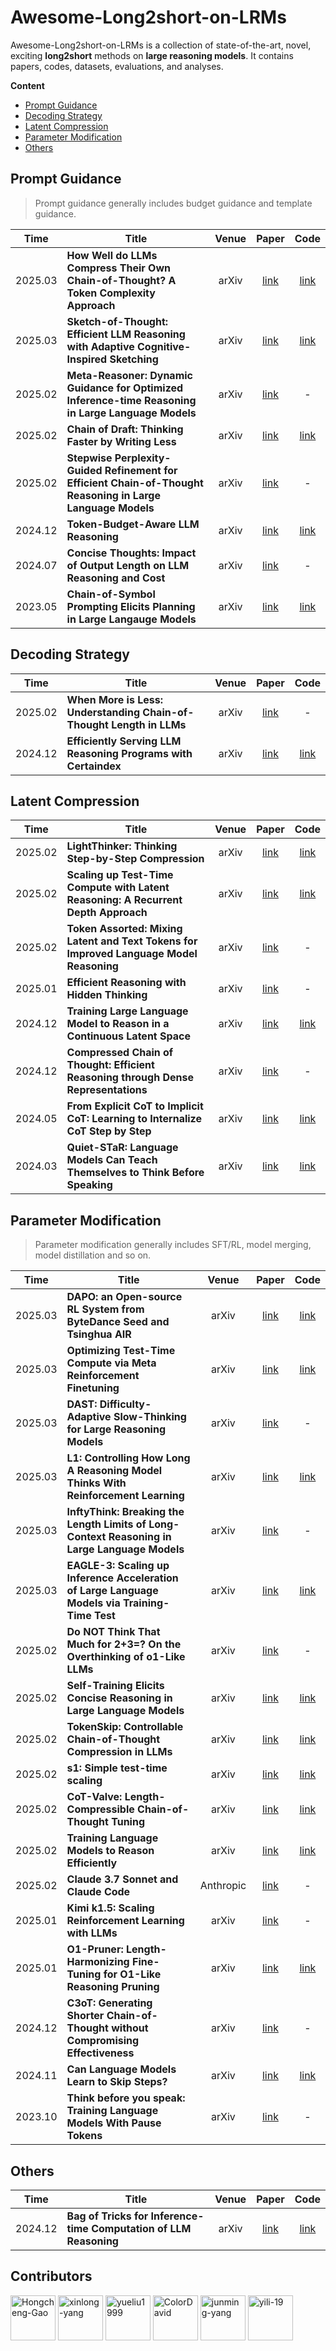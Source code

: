 # Awesome-Long2short-on-LRMs

Awesome-Long2short-on-LRMs is a collection of state-of-the-art, novel, exciting **long2short** methods on **large reasoning models**. It contains papers, codes, datasets, evaluations, and analyses.

**Content**
- [Prompt Guidance](#prompt-guidance)
- [Decoding Strategy](#decoding-strategy)
- [Latent Compression](#latent-compression)
- [Parameter Modification](#parameter-modification)
- [Others](#others)

## Prompt Guidance
> Prompt guidance generally includes budget guidance and template guidance.

| Time | Title                                                      |  Venue  |                           Paper                            |                            Code                            |
| ---- | -------------------------------------------------------- | :-----: | :-------------------------------------------------------: | :-------------------------------------------------------: |
| 2025.03 | **How Well do LLMs Compress Their Own Chain-of-Thought? A Token Complexity Approach** | arXiv | [link](https://arxiv.org/abs/2503.01141) | [link](https://github.com/Compressed-CoT/compressed-cot) |
| 2025.03 | **Sketch-of-Thought: Efficient LLM Reasoning with Adaptive Cognitive-Inspired Sketching** | arXiv | [link](https://arxiv.org/pdf/2503.05179v1) | [link](https://github.com/SimonAytes/SoT) |
| 2025.02 | **Meta-Reasoner: Dynamic Guidance for Optimized Inference-time Reasoning in Large Language Models** |   arXiv     | [link](https://arxiv.org/pdf/2502.19918) |        -      |
| 2025.02 | **Chain of Draft: Thinking Faster by Writing Less** |   arXiv     | [link](https://arxiv.org/pdf/2502.18600) |        [link](https://github.com/sileix/chain-of-draft)      |
| 2025.02 | **Stepwise Perplexity-Guided Refinement for Efficient Chain-of-Thought Reasoning in Large Language Models** |   arXiv     | [link](https://arxiv.org/abs/2502.13260) |        -      |
| 2024.12 | **Token-Budget-Aware LLM Reasoning** | arXiv | [link](https://arxiv.org/abs/2412.18547) | [link](https://github.com/GeniusHTX/TALE) |
| 2024.07 | **Concise Thoughts: Impact of Output Length on LLM Reasoning and Cost** | arXiv | [link](https://arxiv.org/abs/2407.19825) | - |
| 2023.05 | **Chain-of-Symbol Prompting Elicits Planning in Large Langauge Models** |   arXiv     | [link](https://arxiv.org/abs/2305.10276) |        [link](https://github.com/hanxuhu/chain-of-symbol-planning)    |

## Decoding Strategy

| Time | Title                                                      |  Venue  |                           Paper                            |                            Code                            |
| ---- | -------------------------------------------------------- | :-----: | :-------------------------------------------------------: | :-------------------------------------------------------: |
| 2025.02 | **When More is Less: Understanding Chain-of-Thought Length in LLMs** |   arXiv     | [link](https://arxiv.org/abs/2502.07266) |        -    |
| 2024.12 | **Efficiently Serving LLM Reasoning Programs with Certaindex** |   arXiv     | [link](https://arxiv.org/abs/2412.20993) |        [link](https://github.com/hao-ai-lab/Dynasor)    |



## Latent Compression
| Time | Title                                                      |  Venue  |                           Paper                            |                            Code                            |
| ---- | -------------------------------------------------------- | :-----: | :-------------------------------------------------------: | :-------------------------------------------------------: |
| 2025.02 | **LightThinker: Thinking Step-by-Step Compression** |   arXiv     | [link](https://arxiv.org/abs/2502.15589) |        [link](https://github.com/zjunlp/LightThinker)      |
| 2025.02 | **Scaling up Test-Time Compute with Latent Reasoning: A Recurrent Depth Approach** | arXiv | [link](https://arxiv.org/pdf/2502.05171) | [link](https://github.com/seal-rg/recurrent-pretraining) |
| 2025.02 | **Token Assorted: Mixing Latent and Text Tokens for Improved Language Model Reasoning** | arXiv | [link](https://arxiv.org/abs/2502.03275) | - |
| 2025.01 | **Efficient Reasoning with Hidden Thinking** | arXiv | [link](https://arxiv.org/abs/2501.19201) | - |
| 2024.12 | **Training Large Language Model to Reason in a Continuous Latent Space** | arXiv | [link](https://arxiv.org/pdf/2412.06769v2) | [link](https://github.com/facebookresearch/coconut) |
| 2024.12 | **Compressed Chain of Thought: Efficient Reasoning through Dense Representations** | arXiv | [link](https://arxiv.org/pdf/2412.13171) |    -   |
| 2024.05 | **From Explicit CoT to Implicit CoT: Learning to Internalize CoT Step by Step** | arXiv | [link](https://arxiv.org/pdf/2405.14838) | [link](https://github.com/da03/internalize_cot_step_by_step) |
| 2024.03 | **Quiet-STaR: Language Models Can Teach Themselves to Think Before Speaking** | arXiv | [link](https://arxiv.org/abs/2403.09629) | [link](https://github.com/ezelikman/quiet-star) |



## Parameter Modification
> Parameter modification generally includes SFT/RL, model merging, model distillation and so on.

| Time | Title                                                      |  Venue  |                           Paper                            |                            Code                            |
| ---- | -------------------------------------------------------- | :-----: | :-------------------------------------------------------: | :-------------------------------------------------------: |
| 2025.03 | **DAPO: an Open-source RL System from ByteDance Seed and Tsinghua AIR** |   arXiv     | [link](https://dapo-sia.github.io/static/pdf/dapo_paper.pdf) |   [link](https://github.com/BytedTsinghua-SIA/DAPO?tab=readme-ov-file)    |
| 2025.03 | **Optimizing Test-Time Compute via Meta Reinforcement Finetuning** |   arXiv     | [link](https://arxiv.org/pdf/2503.07572) |        [link](https://github.com/CMU-AIRe/MRT)    |
| 2025.03 | **DAST: Difficulty-Adaptive Slow-Thinking for Large Reasoning Models** |   arXiv     | [link](https://arxiv.org/abs/2503.04472) |        -    |
| 2025.03 | **L1: Controlling How Long A Reasoning Model Thinks With Reinforcement Learning** | arXiv | [link](https://www.arxiv.org/pdf/2503.04697) | [link](https://github.com/cmu-l3/l1) |
| 2025.03 | **InftyThink: Breaking the Length Limits of Long-Context Reasoning in Large Language Models** |   arXiv     | [link](https://arxiv.org/abs/2503.06692) |        -     |
| 2025.03 | **EAGLE-3: Scaling up Inference Acceleration of Large Language Models via Training-Time Test** | arXiv | [link](https://arxiv.org/pdf/2503.01840v1) | [link](https://github.com/SafeAILab/EAGLE) |
| 2025.02 | **Do NOT Think That Much for 2+3=? On the Overthinking of o1-Like LLMs** |   arXiv     | [link](https://arxiv.org/abs/2412.21187) |        -    |
| 2025.02 | **Self-Training Elicits Concise Reasoning in Large Language Models** |   arXiv     | [link](https://arxiv.org/abs/2502.20122) |        [link](https://github.com/TergelMunkhbat/concise-reasoning)    |
| 2025.02 | **TokenSkip: Controllable Chain-of-Thought Compression in LLMs** |   arXiv     | [link](https://arxiv.org/abs/2502.12067) |        [link](https://github.com/hemingkx/TokenSkip)     |
| 2025.02 | **s1: Simple test-time scaling** |   arXiv     | [link](https://arxiv.org/abs/2501.19393) |        [link](https://github.com/simplescaling/s1)     |
| 2025.02 | **CoT-Valve: Length-Compressible Chain-of-Thought Tuning** |   arXiv     | [link](https://arxiv.org/abs/2502.09601) |        [link](https://github.com/horseee/CoT-Valve)     |
| 2025.02 | **Training Language Models to Reason Efficiently** |   arXiv     | [link](https://arxiv.org/abs/2502.04463) |        [link](https://github.com/Zanette-Labs/efficient-reasoning)     |
| 2025.02 | **Claude 3.7 Sonnet and Claude Code** | Anthropic | [link](https://www.anthropic.com/news/claude-3-7-sonnet) | - |
| 2025.01 | **Kimi k1.5: Scaling Reinforcement Learning with LLMs** |   arXiv     | [link](https://arxiv.org/abs/2501.12599) |        -     |
| 2025.01 | **O1-Pruner: Length-Harmonizing Fine-Tuning for O1-Like Reasoning Pruning** |   arXiv     | [link](https://arxiv.org/abs/2501.12570) |        [link](https://github.com/StarDewXXX/O1-Pruner)     |
| 2024.12 | **C3oT: Generating Shorter Chain-of-Thought without Compromising Effectiveness** | arXiv | [link](https://arxiv.org/abs/2412.11664) | - |
| 2024.11 | **Can Language Models Learn to Skip Steps?** | arXiv | [link](https://arxiv.org/abs/2411.01855) | [link](https://github.com/tengxiaoliu/LM_skip) |
| 2023.10 | **Think before you speak: Training Language Models With Pause Tokens** |   arXiv     | [link](https://arxiv.org/abs/2310.02226v3) |        -     |

## Others
| Time | Title                                                      |  Venue  |                           Paper                            |                            Code                            |
| ---- | -------------------------------------------------------- | :-----: | :-------------------------------------------------------: | :-------------------------------------------------------: |
| 2024.12 | **Bag of Tricks for Inference-time Computation of LLM Reasoning** | arXiv | [link](https://arxiv.org/abs/2502.07191) | [link](https://github.com/usail-hkust/benchmark_inference_time_computation_LLM) |







## Contributors
<a href="https://github.com/Hongcheng-Gao" target="_blank"><img src="https://avatars.githubusercontent.com/u/96536860?v=4" alt="Hongcheng-Gao" width="72" height="72"/></a> 
<a href="https://github.com/xinlong-yang" target="_blank"><img src="https://avatars.githubusercontent.com/u/73691354?v=4" alt="xinlong-yang" width="72" height="72"/></a> 
<a href="https://github.com/yueliu1999" target="_blank"><img src="https://avatars.githubusercontent.com/u/41297969?s=64&v=4" alt="yueliu1999" width="72" height="72"/></a> 
<a href="https://github.com/ColorDavid" target="_blank"><img src="https://avatars.githubusercontent.com/u/57055043?v=4" alt="ColorDavid" width="72" height="72"/></a> 
<a href="https://github.com/junming-yang" target="_blank"><img src="https://avatars.githubusercontent.com/u/60545459?v=4" alt="junming-yang" width="72" height="72"/></a> 
<a href="https://github.com/yili-19" target="_blank"><img src="https://avatars.githubusercontent.com/u/61128160?v=4" alt="yili-19" width="72" height="72"/></a> 



























